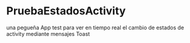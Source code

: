 # PruebaEstadosActivity
una pegueña App test para ver en tiempo real el cambio de estados de activity mediante mensajes Toast
